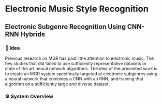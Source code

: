 # Electronic Music Style Recognition
## Electronic Subgenre Recognition Using CNN-RNN Hybrids
### 💭 Idea
Previous research on MGR has paid little attention to electronic music. The few studies that did failed to use sufficiently
representative datasets or state of the art neural network algorithms. The idea of the presented work is to create an MGR
system specifically targeted at electronic subgenres using a neural network that combines a CNN with an RNN, and training that
algorithm on a sufficiently large and diverse dataset. 

### ⚙ System Overview